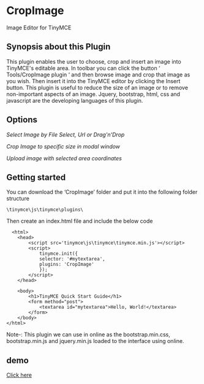 # CropImage
Image Editor for TinyMCE

## Synopsis about this Plugin

This plugin enables the user to choose, crop and  insert an image into TinyMCE's editable area.
 In toolbar you can click the button ‘ Tools/CropImage plugin ‘ and then browse image and crop that image as you wish. Then insert it into the TinyMCE editor by clicking the Insert button.
This plugin is useful to reduce the size of an image or to remove non-important aspects of an image.
Jquery, bootstrap, html, css and javascript are the developing languages of this plugin.

## Options

*Select Image by File Select, Url or Drag'n'Drop*
	
*Crop Image to specific size in modal window*
	
*Upload image with selected area coordinates*

## Getting started

You can download the ‘CropImage’ folder and put it into the following folder structure
	
  	\tinymce\js\tinymce\plugins\
  
Then create an index.html file and include the below code

```
  <html>
	<head>
		<script src='tinymce\js\tinymce\tinymce.min.js'></script>
		<script>
			tinymce.init({
			selector: '#mytextarea',
			plugins: 'CropImage'
			});
		</script>
	</head>
	
	<body>
		<h1>TinyMCE Quick Start Guide</h1>
		<form method="post">
			<textarea id="mytextarea">Hello, World!</textarea>
		</form>
	</body>
</html>
```

Note-: This plugin we can use in online as the bootstrap.min.css, bootstrap.min.js and jquery.min.js loaded to the interface using online.

 ## demo
 <a href="dialog.html">Click here</a>
